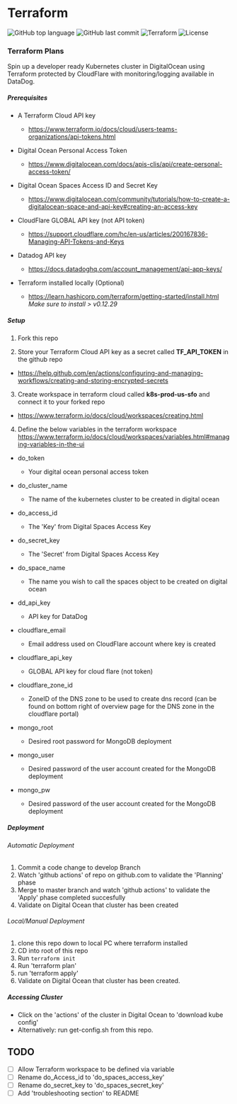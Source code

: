 # Terraform

![GitHub top language](https://img.shields.io/github/languages/top/jonfairbanks/terraform.svg)
![GitHub last commit](https://img.shields.io/github/last-commit/jonfairbanks/terraform.svg)
![Terraform](https://github.com/jonfairbanks/terraform/workflows/Terraform/badge.svg?branch=master)
![License](https://img.shields.io/github/license/jonfairbanks/terraform.svg?style=flat)

### Terraform Plans

Spin up a developer ready Kubernetes cluster in DigitalOcean using Terraform protected by CloudFlare with monitoring/logging available in DataDog.

##### Prerequisites
- A Terraform Cloud API key
  - https://www.terraform.io/docs/cloud/users-teams-organizations/api-tokens.html

- Digital Ocean Personal Access Token
  - https://www.digitalocean.com/docs/apis-clis/api/create-personal-access-token/

- Digital Ocean Spaces Access ID and Secret Key
  - https://www.digitalocean.com/community/tutorials/how-to-create-a-digitalocean-space-and-api-key#creating-an-access-key
  
- CloudFlare GLOBAL API key (not API token)
  - https://support.cloudflare.com/hc/en-us/articles/200167836-Managing-API-Tokens-and-Keys
  
- Datadog API key
  - https://docs.datadoghq.com/account_management/api-app-keys/
  
- Terraform installed locally (Optional)
  - https://learn.hashicorp.com/terraform/getting-started/install.html
  *Make sure to install > v0.12.29*


##### Setup
1. Fork this repo

2. Store your Terraform Cloud API key as a secret called  **TF_API_TOKEN**  in the github repo
  - https://help.github.com/en/actions/configuring-and-managing-workflows/creating-and-storing-encrypted-secrets

3. Create workspace in terraform cloud called **k8s-prod-us-sfo** and connect it to your forked repo
  - https://www.terraform.io/docs/cloud/workspaces/creating.html
  
4. Define the below variables in the terraform workspace
https://www.terraform.io/docs/cloud/workspaces/variables.html#managing-variables-in-the-ui

  - do_token
    - Your digital ocean personal access token

  - do_cluster_name
    - The name of the kubernetes cluster to be created in digital ocean

  - do_access_id
    - The 'Key' from Digital Spaces Access Key 

  - do_secret_key
     - The 'Secret' from Digital Spaces Access Key

  - do_space_name
     - The name you wish to call the spaces object to be created on digital ocean

  - dd_api_key
     - API key for DataDog

  - cloudflare_email
     - Email address used on CloudFlare account where key is created

  - cloudflare_api_key
     - GLOBAL API key for cloud flare (not token)

  - cloudflare_zone_id
     - ZoneID of the DNS zone to be used to create dns record (can be found on bottom right of overview page for the DNS zone in the cloudflare portal)

  - mongo_root
     - Desired root password for MongoDB deployment

  - mongo_user
     - Desired password of the user account created for the MongoDB deployment

  - mongo_pw
     - Desired password of the user account created for the MongoDB deployment

##### Deployment
###### Automatic Deployment
  1. Commit a code change to develop Branch
  2. Watch 'github actions' of repo on github.com to validate the 'Planning' phase
  3. Merge to master branch and watch 'github actions' to validate the 'Apply' phase completed succesfully
  4. Validate on Digital Ocean that cluster has been created
  
###### Local/Manual Deployment
  1. clone this repo down to local PC where terraform installed
  2. CD into root of this repo
  3. Run `terraform init`
  4. Run 'terraform plan'
  5. run 'terraform apply'
  6. Validate on Digital Ocean that cluster has been created.
  
##### Accessing Cluster
  - Click on the 'actions' of the cluster in Digital Ocean to 'download kube config'
  - Alternatively: run get-config.sh from this repo.

## TODO
- [ ] Allow Terraform workspace to be defined via variable
- [ ] Rename do_Access_id to 'do_spaces_access_key'
- [ ] Rename do_secret_key to 'do_spaces_secret_key'
- [ ] Add 'troubleshooting section' to README